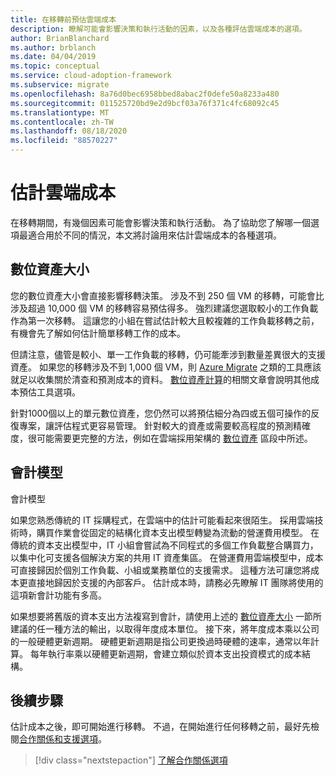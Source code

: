 ```yaml
---
title: 在移轉前預估雲端成本
description: 瞭解可能會影響決策和執行活動的因素，以及各種評估雲端成本的選項。
author: BrianBlanchard
ms.author: brblanch
ms.date: 04/04/2019
ms.topic: conceptual
ms.service: cloud-adoption-framework
ms.subservice: migrate
ms.openlocfilehash: 8a76d0bec6958bbed8abac2f0defe50a8233a480
ms.sourcegitcommit: 011525720bd9e2d9bcf03a76f371c4fc68092c45
ms.translationtype: MT
ms.contentlocale: zh-TW
ms.lasthandoff: 08/18/2020
ms.locfileid: "88570227"
---
```

# <a name="estimate-cloud-costs"></a>估計雲端成本

在移轉期間，有幾個因素可能會影響決策和執行活動。 為了協助您了解哪一個選項最適合用於不同的情況，本文將討論用來估計雲端成本的各種選項。

## <a name="digital-estate-size"></a>數位資產大小

您的數位資產大小會直接影響移轉決策。 涉及不到 250 個 VM 的移轉，可能會比涉及超過 10,000 個 VM 的移轉容易預估得多。 強烈建議您選取較小的工作負載作為第一次移轉。 這讓您的小組在嘗試估計較大且較複雜的工作負載移轉之前，有機會先了解如何估計簡單移轉工作的成本。

但請注意，儘管是較小、單一工作負載的移轉，仍可能牽涉到數量差異很大的支援資產。 如果您的移轉涉及不到 1,000 個 VM，則 [Azure Migrate](/azure/migrate/migrate-services-overview) 之類的工具應該就足以收集關於清查和預測成本的資料。 [數位資產計算](../../../digital-estate/calculate.md)的相關文章會說明其他成本預估工具選項。

針對1000個以上的單元數位資產，您仍然可以將預估細分為四或五個可操作的反復專案，讓評估程式更容易管理。 針對較大的資產或需要較高程度的預測精確度，很可能需要更完整的方法，例如在雲端採用架構的 [數位資產](../../../digital-estate/index.md) 區段中所述。

## <a name="accounting-models"></a>會計模型

會計模型

如果您熟悉傳統的 IT 採購程式，在雲端中的估計可能看起來很陌生。 採用雲端技術時，購買作業會從固定的結構化資本支出模型轉變為流動的營運費用模型。 在傳統的資本支出模型中，IT 小組會嘗試為不同程式的多個工作負載整合購買力，以集中化可支援各個解決方案的共用 IT 資產集區。 在營運費用雲端模型中，成本可直接歸因於個別工作負載、小組或業務單位的支援需求。 這種方法可讓您將成本更直接地歸因於支援的內部客戶。 估計成本時，請務必先瞭解 IT 團隊將使用的這項新會計功能有多高。

如果想要將舊版的資本支出方法複寫到會計，請使用上述的 [數位資產大小](#digital-estate-size) 一節所建議的任一種方法的輸出，以取得年度成本單位。 接下來，將年度成本乘以公司的一般硬體更新週期。 硬體更新週期是指公司更換過時硬體的速率，通常以年計算。 每年執行率乘以硬體更新週期，會建立類似於資本支出投資模式的成本結構。

## <a name="next-steps"></a>後續步驟

估計成本之後，即可開始進行移轉。 不過，在開始進行任何移轉之前，最好先檢閱[合作關係和支援選項](./partnership-options.md)。

> [!div class="nextstepaction"]
> [了解合作關係選項](./partnership-options.md)
